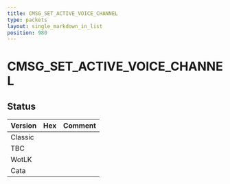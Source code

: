 ```yaml
---
title: CMSG_SET_ACTIVE_VOICE_CHANNEL
type: packets
layout: single_markdown_in_list
position: 980
---
```


# CMSG_SET_ACTIVE_VOICE_CHANNEL

## Status

Version | Hex | Comment
---------- | ---------- | ---------- 
Classic |  |  
TBC |  |  
WotLK |  |  
Cata |  |  
